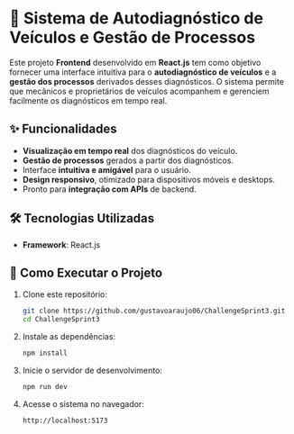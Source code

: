 
# 🚗 Sistema de Autodiagnóstico de Veículos e Gestão de Processos

Este projeto **Frontend** desenvolvido em **React.js** tem como objetivo fornecer uma interface intuitiva para o **autodiagnóstico de veículos** e a **gestão dos processos** derivados desses diagnósticos. O sistema permite que mecânicos e proprietários de veículos acompanhem e gerenciem facilmente os diagnósticos em tempo real.

## ✨ Funcionalidades

- **Visualização em tempo real** dos diagnósticos do veículo.
- **Gestão de processos** gerados a partir dos diagnósticos.
- Interface **intuitiva e amigável** para o usuário.
- **Design responsivo**, otimizado para dispositivos móveis e desktops.
- Pronto para **integração com APIs** de backend.

## 🛠️ Tecnologias Utilizadas

- **Framework**: React.js

## 🚀 Como Executar o Projeto

1. Clone este repositório:
   ```bash
   git clone https://github.com/gustavoaraujo06/ChallengeSprint3.git
   cd ChallengeSprint3
   ```

2. Instale as dependências:
   ```bash
   npm install
   ```

3. Inicie o servidor de desenvolvimento:
   ```bash
   npm run dev
   ```

4. Acesse o sistema no navegador:
   ```bash
   http://localhost:5173
   ```

